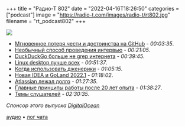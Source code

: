 +++
title = "Радио-Т 802"
date = "2022-04-16T18:26:50"
categories = ["podcast"]
image = "https://radio-t.com/images/radio-t/rt802.jpg"
filename = "rt_podcast802"
+++

![](https://radio-t.com/images/radio-t/rt802.jpg)

- [Мгновенное потеря чести и достоинства на GitHub](https://httpie.io/blog/stardust) - *00:03:35*.
- [Необычный способ проведения интервью](https://freakingrectangle.wordpress.com/2022/04/15/how-to-freaking-hire-great-developers/) - *00:21:05*.
- [DuckDuckGo больше не grep интернета](https://torrentfreak.com/duckduckgo-removes-pirate-sites-and-youtube-dl-from-its-search-results-220415/) - *00:39:45*.
- [Linux desktop лучше всех](https://www.theregister.com/2022/04/13/linux_column/) - *00:51:37*.
- [Когда использовать дженерики](https://go.dev/blog/when-generics) - *01:05:15*.
- [Новая IDEA и GoLand 2022.1](https://www.jetbrains.com/go/whatsnew/) - *01:18:02*.
- [Atlassian лежал долго](https://newsletter.pragmaticengineer.com/p/scoop-atlassian) - *01:27:35*.
- [Главные принципы работы после 20 лет опыта](https://habr.com/ru/company/skillfactory/blog/660097/) - *01:38:27*.
- [Темы слушателей](https://radio-t.com/p/2022/04/12/prep-802/) - *02:30:35*.

*Спонсор этого выпуска [DigitalOcean](https://do.co/radiot)*


[аудио](https://cdn.radio-t.com/rt_podcast802.mp3) • [лог чата](https://chat.radio-t.com/logs/radio-t-802.html)
<audio src="https://cdn.radio-t.com/rt_podcast802.mp3" preload="none"></audio>
